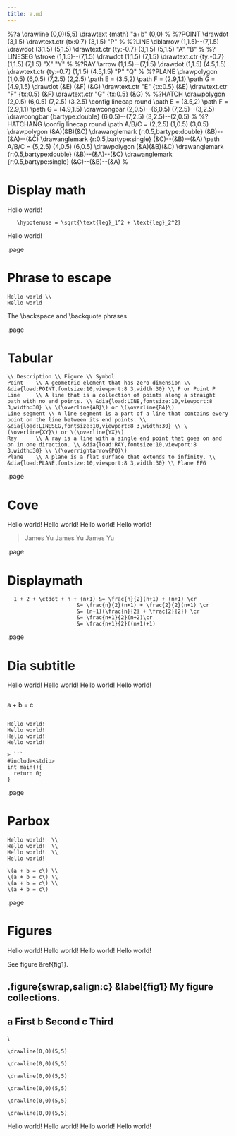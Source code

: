 ```yaml
---
title: a.md
---
```

%?a
\drawline (0,0)(5,5)
\drawtext {math} "a+b" (0,0)
%
%?POINT
\drawdot (3,1.5)
\drawtext.ctr {tx:0.7} (3,1.5) "P"
%
%?LINE
\dblarrow (1,1.5)--(7,1.5)
\drawdot (3,1.5) (5,1.5)
\drawtext.ctr {ty:-0.7} (3,1.5) (5,1.5) "A" "B"
%
%?LINESEG
\stroke (1,1.5)--(7,1.5)
\drawdot (1,1.5) (7,1.5)
\drawtext.ctr {ty:-0.7} (1,1.5) (7,1.5) "X" "Y"
%
%?RAY
\arrow (1,1.5)--(7,1.5)
\drawdot (1,1.5) (4.5,1.5)
\drawtext.ctr {ty:-0.7} (1,1.5) (4.5,1.5) "P" "Q"
%
%?PLANE
\drawpolygon (1,0.5) (6,0.5) (7,2.5) (2,2.5)
\path E = (3.5,2)
\path F = (2.9,1.1)
\path G = (4.9,1.5)
\drawdot (&E) (&F) (&G)
\drawtext.ctr "E" {tx:0.5} (&E)
\drawtext.ctr "F" {tx:0.5} (&F)
\drawtext.ctr "G" {tx:0.5} (&G)
%
%?HATCH
\drawpolygon (2,0.5) (6,0.5) (7,2.5) (3,2.5)
\config linecap round
\path E = (3.5,2)
\path F = (2.9,1.1)
\path G = (4.9,1.5)
\drawcongbar (2,0.5)--(6,0.5) (7,2.5)--(3,2.5)
\drawcongbar {bartype:double} (6,0.5)--(7,2.5)  (3,2.5)--(2,0.5)
%
%?HATCHANG
\config linecap round
\path A/B/C = (2,2.5) (1,0.5) (3,0.5)
\drawpolygon (&A)(&B)(&C)
\drawanglemark {r:0.5,bartype:double} (&B)--(&A)--(&C)
\drawanglemark {r:0.5,bartype:single} (&C)--(&B)--(&A)
\path A/B/C = (5,2.5) (4,0.5) (6,0.5)
\drawpolygon (&A)(&B)(&C)
\drawanglemark {r:0.5,bartype:double} (&B)--(&A)--(&C)
\drawanglemark {r:0.5,bartype:single} (&C)--(&B)--(&A)
%

# Display math

Hello world!

```displaymath
   \hypotenuse = \sqrt{\text{leg}_1^2 + \text{leg}_2^2}
```

Hello world!


.page

# Phrase to escape

```parbox
Hello world \\
Hello world
```

The \backspace and \backquote phrases

.page

# Tabular

```tabular{head,fontsize:small,frame,rules:all,halign:p15 p45 p35 p20}
\\ Description \\ Figure \\ Symbol
Point    \\ A geometric element that has zero dimension \\ &dia{load:POINT,fontsize:10,viewport:8 3,width:30} \\ P or Point P
Line     \\ A line that is a collection of points along a straight path with no end points. \\ &dia{load:LINE,fontsize:10,viewport:8 3,width:30} \\ \(\overline{AB}\) or \(\overline{BA}\)
Line segment \\ A line segment is a part of a line that contains every point on the line between its end points. \\ &dia{load:LINESEG,fontsize:10,viewport:8 3,width:30} \\ \(\overline{XY}\) or \(\overline{YX}\)
Ray      \\ A ray is a line with a single end point that goes on and on in one direction. \\ &dia{load:RAY,fontsize:10,viewport:8 3,width:30} \\ \(\overrightarrow{PQ}\)
Plane    \\ A plane is a flat surface that extends to infinity. \\ &dia{load:PLANE,fontsize:10,viewport:8 3,width:30} \\ Plane EFG
```

.page

# Cove

Hello world! 
Hello world! 
Hello world! 
Hello world! 

> James Yu
  James Yu
  James Yu

.page

# Displaymath   

```displaymath
  1 + 2 + \ctdot + n + (n+1) &= \frac{n}{2}(n+1) + (n+1) \cr
                      &= \frac{n}{2}(n+1) + \frac{2}{2}(n+1) \cr
                      &= (n+1)(\frac{n}{2} + \frac{2}{2}) \cr
                      &= \frac{n+1}{2}(n+2)\cr
                      &= \frac{n+1}{2}((n+1)+1)
```

.page

# Dia subtitle

Hello world! 
Hello world! 
Hello world! 
Hello world! 

> ```displaymath
  a + b = c      
  ```

Hello world! 
Hello world! 
Hello world! 
Hello world! 

> ```
  #include<stdio>
  int main(){
    return 0;
  }
  ```

.page

# Parbox   

```parbox
Hello world!  \\
Hello world!  \\
Hello world!  \\
Hello world! 
```

```parbox
\(a + b = c\) \\
\(a + b = c\) \\
\(a + b = c\) \\
\(a + b = c\)
```

.page

# Figures

Hello world! 
Hello world! 
Hello world! 
Hello world! 

See figure &ref{fig1}.

.figure{swrap,salign:c}
&label{fig1}
My figure collections.
---
a First
b Second
c Third
---
\\
```dia{viewport:5 5,frame,id:a}
\drawline(0,0)(5,5)
```
```dia{viewport:5 5,frame,id:b}
\drawline(0,0)(5,5)
```
```dia{viewport:5 5,frame,id:c}
\drawline(0,0)(5,5)
```
```dia{viewport:5 5,frame}
\drawline(0,0)(5,5)
```
```dia{viewport:5 5,frame}
\drawline(0,0)(5,5)
```
```dia{viewport:5 5,frame}
\drawline(0,0)(5,5)
```

Hello world! 
Hello world! 
Hello world! 
Hello world! 




